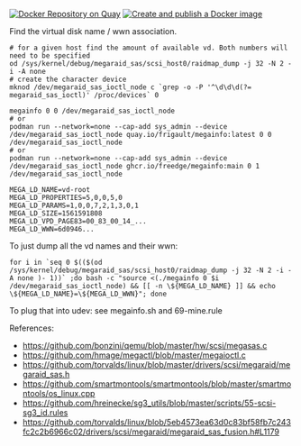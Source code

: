 [![Docker Repository on Quay](https://quay.io/repository/frigault/megainfo/status "Docker Repository on Quay")](https://quay.io/repository/frigault/megainfo)
[![Create and publish a Docker image](https://github.com/freedge/megainfo/actions/workflows/ci.yaml/badge.svg)](https://github.com/freedge/megainfo/actions/workflows/ci.yaml)

Find the virtual disk name / wwn association.

```
# for a given host find the amount of available vd. Both numbers will need to be specified
od /sys/kernel/debug/megaraid_sas/scsi_host0/raidmap_dump -j 32 -N 2 -i -A none
# create the character device
mknod /dev/megaraid_sas_ioctl_node c `grep -o -P '^\d\d\d(?= megaraid_sas_ioctl)' /proc/devices` 0

megainfo 0 0 /dev/megaraid_sas_ioctl_node
# or
podman run --network=none --cap-add sys_admin --device /dev/megaraid_sas_ioctl_node quay.io/frigault/megainfo:latest 0 0 /dev/megaraid_sas_ioctl_node
# or
podman run --network=none --cap-add sys_admin --device /dev/megaraid_sas_ioctl_node ghcr.io/freedge/megainfo:main 0 1 /dev/megaraid_sas_ioctl_node

MEGA_LD_NAME=vd-root
MEGA_LD_PROPERTIES=5,0,0,5,0
MEGA_LD_PARAMS=1,0,0,7,2,1,3,0,1
MEGA_LD_SIZE=1561591808
MEGA_LD_VPD_PAGE83=00_83_00_14_...
MEGA_LD_WWN=6d0946...
```

To just dump all the vd names and their wwn:
```
for i in `seq 0 $(($(od /sys/kernel/debug/megaraid_sas/scsi_host0/raidmap_dump -j 32 -N 2 -i -A none )- 1))` ;do bash -c "source <(./megainfo 0 $i  /dev/megaraid_sas_ioctl_node) && [[ -n \${MEGA_LD_NAME} ]] && echo \${MEGA_LD_NAME}=\${MEGA_LD_WWN}"; done
```

To plug that into udev: see megainfo.sh and 69-mine.rule


References:
- https://github.com/bonzini/qemu/blob/master/hw/scsi/megasas.c
- https://github.com/hmage/megactl/blob/master/megaioctl.c
- https://github.com/torvalds/linux/blob/master/drivers/scsi/megaraid/megaraid_sas.h
- https://github.com/smartmontools/smartmontools/blob/master/smartmontools/os_linux.cpp
- https://github.com/hreinecke/sg3_utils/blob/master/scripts/55-scsi-sg3_id.rules
- https://github.com/torvalds/linux/blob/5eb4573ea63d0c83bf58fb7c243fc2c2b6966c02/drivers/scsi/megaraid/megaraid_sas_fusion.h#L1179

